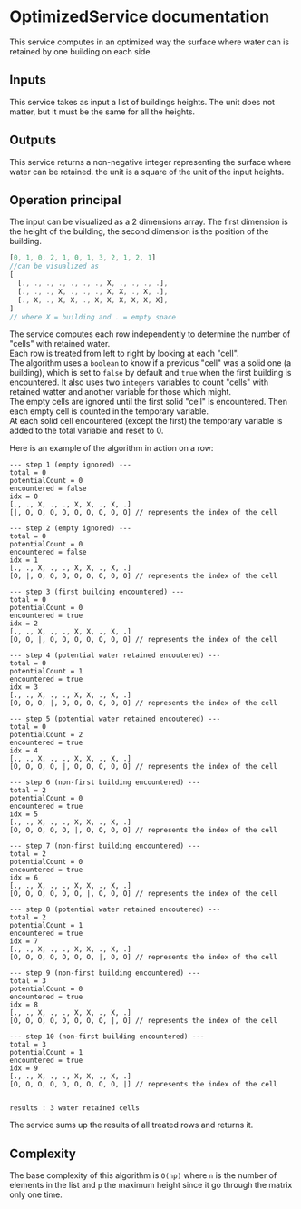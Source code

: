 # OptimizedService documentation

This service computes in an optimized way the surface where water can is retained by one building on each side.

## Inputs

This service takes as input a list of buildings heights. The unit does not matter, but it must be the same for all the heights.

## Outputs

This service returns a non-negative integer representing the surface where water can be retained. the unit is a square of the unit of the input heights.


## Operation principal

The input can be visualized as a 2 dimensions array. The first dimension is the height of the building, the second dimension is the position of the building.  
```javascript
[0, 1, 0, 2, 1, 0, 1, 3, 2, 1, 2, 1]
//can be visualized as
[
  [., ., ., ., ., ., ., X, ., ., ., .],
  [., ., ., X, ., ., ., X, X, ., X, .],
  [., X, ., X, X, ., X, X, X, X, X, X],
]
// where X = building and . = empty space
```
The service computes each row independently to determine the number of "cells" with retained water.  
Each row is treated from left to right by looking at each "cell".  
The algorithm uses a `boolean` to know if a previous "cell" was a solid one (a building), which is set to `false` by default and `true` when the first building is encountered.
It also uses two `integers` variables to count "cells" with retained watter and another variable for those which might.   
The empty cells are ignored until the first solid "cell" is encountered. Then each empty cell is counted in the temporary variable.  
At each solid cell encountered (except the first) the temporary variable is added to the total variable and reset to 0.

Here is an example of the algorithm in action on a row:
```text
--- step 1 (empty ignored) ---
total = 0
potentialCount = 0
encountered = false
idx = 0
[., ., X, ., ., X, X, ., X, .]
[|, O, O, O, O, O, O, O, O, O] // represents the index of the cell
        
--- step 2 (empty ignored) ---
total = 0
potentialCount = 0
encountered = false
idx = 1
[., ., X, ., ., X, X, ., X, .]
[O, |, O, O, O, O, O, O, O, O] // represents the index of the cell

--- step 3 (first building encountered) ---
total = 0
potentialCount = 0
encountered = true
idx = 2
[., ., X, ., ., X, X, ., X, .]
[O, O, |, O, O, O, O, O, O, O] // represents the index of the cell

--- step 4 (potential water retained encoutered) ---
total = 0
potentialCount = 1
encountered = true
idx = 3
[., ., X, ., ., X, X, ., X, .]
[O, O, O, |, O, O, O, O, O, O] // represents the index of the cell

--- step 5 (potential water retained encoutered) ---
total = 0
potentialCount = 2
encountered = true
idx = 4
[., ., X, ., ., X, X, ., X, .]
[O, O, O, O, |, O, O, O, O, O] // represents the index of the cell

--- step 6 (non-first building encountered) ---
total = 2
potentialCount = 0
encountered = true
idx = 5
[., ., X, ., ., X, X, ., X, .]
[O, O, O, O, O, |, O, O, O, O] // represents the index of the cell

--- step 7 (non-first building encountered) ---
total = 2
potentialCount = 0
encountered = true
idx = 6
[., ., X, ., ., X, X, ., X, .]
[O, O, O, O, O, O, |, O, O, O] // represents the index of the cell

--- step 8 (potential water retained encoutered) ---
total = 2
potentialCount = 1
encountered = true
idx = 7
[., ., X, ., ., X, X, ., X, .]
[O, O, O, O, O, O, O, |, O, O] // represents the index of the cell

--- step 9 (non-first building encountered) ---
total = 3
potentialCount = 0
encountered = true
idx = 8
[., ., X, ., ., X, X, ., X, .]
[O, O, O, O, O, O, O, O, |, O] // represents the index of the cell

--- step 10 (non-first building encountered) ---
total = 3
potentialCount = 1
encountered = true
idx = 9
[., ., X, ., ., X, X, ., X, .]
[O, O, O, O, O, O, O, O, O, |] // represents the index of the cell


results : 3 water retained cells
```

The service sums up the results of all treated rows and returns it.


## Complexity

The base complexity of this algorithm is `O(np)` where `n` is the number of elements in the list and `p` the maximum height since it go through the matrix only one time.
